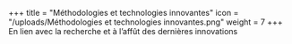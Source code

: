 +++
title = "Méthodologies et technologies innovantes"
icon = "/uploads/Méthodologies et technologies innovantes.png"
weight = 7
+++
En lien avec la recherche et à l’affût des dernières innovations
